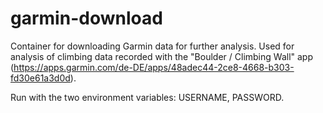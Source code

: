 # garmin-download

Container for downloading Garmin data for further analysis. Used for analysis of climbing data recorded with the "Boulder / Climbing Wall" app (https://apps.garmin.com/de-DE/apps/48adec44-2ce8-4668-b303-fd30e61a3d0d).

Run with the two environment variables: USERNAME, PASSWORD.
